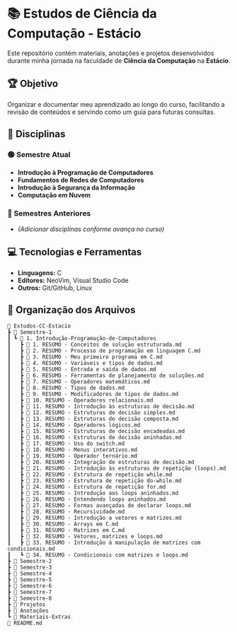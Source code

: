 # 📚 Estudos de Ciência da Computação - Estácio

Este repositório contém materiais, anotações e projetos desenvolvidos durante minha jornada na faculdade de **Ciência da Computação** na **Estácio**.

## 🏆 Objetivo

Organizar e documentar meu aprendizado ao longo do curso, facilitando a revisão de conteúdos e servindo como um guia para futuras consultas.

## 📖 Disciplinas

### 🟢 Semestre Atual

- **Introdução à Programação de Computadores**
- **Fundamentos de Redes de Computadores**
- **Introdução à Segurança da Informação**
- **Computação em Nuvem**

### 📌 Semestres Anteriores

- *(Adicionar disciplinas conforme avança no curso)*

## 💻 Tecnologias e Ferramentas

- **Linguagens:** C
- **Editores:** NeoVim, Visual Studio Code
- **Outros:** Git/GitHub, Linux

## 📂 Organização dos Arquivos

```plaintext
📂 Estudos-CC-Estacio
┣ 📂 Semestre-1
┃ ┗ 📂 1. Introdução-Programação-de-Computadores
┃   ┣ 📝 1. RESUMO - Conceitos de solução estruturada.md
┃   ┣ 📝 2. RESUMO - Processo de programação em linguagem C.md
┃   ┣ 📝 3. RESUMO - Meu primeiro programa em C.md
┃   ┣ 📝 4. RESUMO - Variáveis e tipos de dados.md
┃   ┣ 📝 5. RESUMO - Entrada e saída de dados.md
┃   ┣ 📝 6. RESUMO - Ferramentas de planejamento de soluções.md
┃   ┣ 📝 7. RESUMO - Operadores matemáticos.md
┃   ┣ 📝 8. RESUMO - Tipos de dados.md
┃   ┣ 📝 9. RESUMO - Modificadores de tipos de dados.md
┃   ┣ 📝 10. RESUMO - Operadores relacionais.md
┃   ┣ 📝 11. RESUMO - Introdução às estruturas de decisão.md
┃   ┣ 📝 12. RESUMO - Estruturas de decisão simples.md
┃   ┣ 📝 13. RESUMO - Estruturas de decisão composta.md
┃   ┣ 📝 14. RESUMO - Operadores lógicos.md
┃   ┣ 📝 15. RESUMO - Estruturas de decisão encadeadas.md
┃   ┣ 📝 16. RESUMO - Estruturas de decisão aninhadas.md
┃   ┣ 📝 17. RESUMO - Uso do switch.md
┃   ┣ 📝 18. RESUMO - Menus interativos.md
┃   ┣ 📝 19. RESUMO - Operador ternário.md
┃   ┣ 📝 20. RESUMO - Integração de estruturas de decisão.md
┃   ┣ 📝 21. RESUMO - Introdução às estruturas de repetição (loops).md
┃   ┣ 📝 22. RESUMO - Estrutura de repetição while.md
┃   ┣ 📝 23. RESUMO - Estrutura de repetição do-while.md
┃   ┣ 📝 24. RESUMO - Estrutura de repetição for.md
┃   ┣ 📝 25. RESUMO - Introdução aos loops aninhados.md
┃   ┣ 📝 26. RESUMO - Entendendo loops aninhados.md
┃   ┣ 📝 27. RESUMO - Formas avançadas de declarar loops.md
┃   ┣ 📝 28. RESUMO - Recursividade.md
┃   ┣ 📝 29. RESUMO - Introdução a vetores e matrizes.md
┃   ┣ 📝 30. RESUMO - Arrays em C.md
┃   ┣ 📝 31. RESUMO - Matrizes em C.md
┃   ┣ 📝 32. RESUMO - Vetores, matrizes e loops.md
┃   ┣ 📝 33. RESUMO - Introdução à manipulação de matrizes com condicionais.md
┃   ┗ 📝 34. RESUMO - Condicionais com matrizes e loops.md
┣ 📂 Semestre-2
┣ 📂 Semestre-3
┣ 📂 Semestre-4
┣ 📂 Semestre-5
┣ 📂 Semestre-6
┣ 📂 Semestre-7
┣ 📂 Semestre-8
┣ 📂 Projetos
┣ 📂 Anotações
┗ 📂 Materiais-Extras
📄 README.md
```
